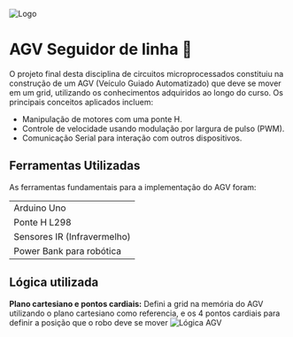 
![Logo](https://upload.wikimedia.org/wikipedia/commons/thumb/3/3b/Unisinos_symbol_and_logo_%28horizontal%29.svg/2560px-Unisinos_symbol_and_logo_%28horizontal%29.svg.png)


# AGV Seguidor de linha 🚗

O projeto final desta disciplina de circuitos microprocessados constituiu na construção de um AGV (Veículo Guiado Automatizado) que deve se mover em um grid, utilizando os conhecimentos adquiridos ao longo do curso. Os principais conceitos aplicados incluem:







- Manipulação de motores com uma ponte H.
- Controle de velocidade usando modulação por largura de pulso (PWM).
- Comunicação Serial para interação com outros dispositivos.



## Ferramentas Utilizadas
As ferramentas fundamentais para a implementação do AGV foram:

|                |
| ----------------- |
| Arduino Uno      |
| Ponte H L298      | 
| Sensores IR (Infravermelho)     | 
| Power Bank para robótica    | 

## Lógica utilizada

**Plano cartesiano e pontos cardiais:** Defini a grid na memória do AGV utilizando o plano cartesiano como referencia, e os 4 pontos cardiais para definir a posição que o robo deve se mover
![Lógica AGV](https://i.imgur.com/kSqVU82.jpg)


